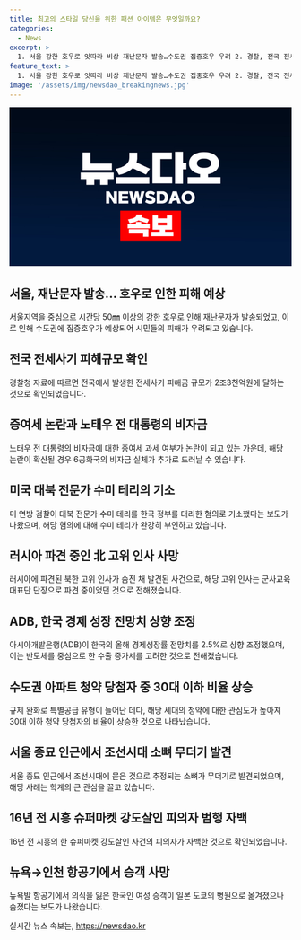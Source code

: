 ```yaml
---
title: 최고의 스타일 당신을 위한 패션 아이템은 무엇일까요?
categories:
  - News
excerpt: >
  1. 서울 강한 호우로 잇따라 비상 재난문자 발송…수도권 집중호우 우려 2. 경찰, 전국 전세사기 피해액 2조3천억원 확인…최태원 SK그룹 비자금 조사 촉각 3. 대북전문가 수미 테리, 한국 정부 대리 혐의로 미국 기소…당국 조사 착수 4. 러시아 파견 중 숨진 김총장…北군사교육대표단 단장으로 활동 중 5. ADB, 올해 한국 경제성장 전망치 2.2%→2.5% 상향 조정 6. 수도권 아파트 청약 당첨자 10명중 6명은 30대 이하…젊은층 특별공급 수혜 7. 조선시대 소뼈 무더기 발견…학계의 관심 집중 8. 16년 전 시흥 슈퍼마켓 강도살인 범행 자백 9. 뉴욕→인천 항공기서 의식 잃은 한국인 여성, 일본 병원서 사망
feature_text: >
  1. 서울 강한 호우로 잇따라 비상 재난문자 발송…수도권 집중호우 우려 2. 경찰, 전국 전세사기 피해액 2조3천억원 확인…최태원 SK그룹 비자금 조사 촉각 3. 대북전문가 수미 테리, 한국 정부 대리 혐의로 미국 기소…당국 조사 착수 4. 러시아 파견 중 숨진 김총장…北군사교육대표단 단장으로 활동 중 5. ADB, 올해 한국 경제성장 전망치 2.2%→2.5% 상향 조정 6. 수도권 아파트 청약 당첨자 10명중 6명은 30대 이하…젊은층 특별공급 수혜 7. 조선시대 소뼈 무더기 발견…학계의 관심 집중 8. 16년 전 시흥 슈퍼마켓 강도살인 범행 자백 9. 뉴욕→인천 항공기서 의식 잃은 한국인 여성, 일본 병원서 사망
image: '/assets/img/newsdao_breakingnews.jpg'
---
```


<p><img src="/assets/img/newsdao_breakingnews.jpg" alt="bookingtag 속보" /></p>

<h2 data-ke-size="size26">서울, 재난문자 발송... 호우로 인한 피해 예상</h2>

<p data-ke-size="size16">서울지역을 중심으로 시간당 50㎜ 이상의 강한 호우로 인해 재난문자가 발송되었고, 이로 인해 수도권에 집중호우가 예상되어 시민들의 피해가 우려되고 있습니다.</p>

<h2 data-ke-size="size26">전국 전세사기 피해규모 확인</h2>

<p data-ke-size="size16">경찰청 자료에 따르면 전국에서 발생한 전세사기 피해금 규모가 2조3천억원에 달하는 것으로 확인되었습니다.</p>

<h2 data-ke-size="size26">증여세 논란과 노태우 전 대통령의 비자금</h2>

<p data-ke-size="size16">노태우 전 대통령의 비자금에 대한 증여세 과세 여부가 논란이 되고 있는 가운데, 해당 논란이 확산될 경우 6공화국의 비자금 실체가 추가로 드러날 수 있습니다.</p>

<h2 data-ke-size="size26">미국 대북 전문가 수미 테리의 기소</h2>

<p data-ke-size="size16">미 연방 검찰이 대북 전문가 수미 테리를 한국 정부를 대리한 혐의로 기소했다는 보도가 나왔으며, 해당 혐의에 대해 수미 테리가 완강히 부인하고 있습니다.</p>

<h2 data-ke-size="size26">러시아 파견 중인 北 고위 인사 사망</h2>

<p data-ke-size="size16">러시아에 파견된 북한 고위 인사가 숨진 채 발견된 사건으로, 해당 고위 인사는 군사교육대표단 단장으로 파견 중이었던 것으로 전해졌습니다.</p>

<h2 data-ke-size="size26">ADB, 한국 경제 성장 전망치 상향 조정</h2>

<p data-ke-size="size16">아시아개발은행(ADB)이 한국의 올해 경제성장률 전망치를 2.5%로 상향 조정했으며, 이는 반도체를 중심으로 한 수출 증가세를 고려한 것으로 전해졌습니다.</p>

<h2 data-ke-size="size26">수도권 아파트 청약 당첨자 중 30대 이하 비율 상승</h2>

<p data-ke-size="size16">규제 완화로 특별공급 유형이 늘어난 데다, 해당 세대의 청약에 대한 관심도가 높아져 30대 이하 청약 당첨자의 비율이 상승한 것으로 나타났습니다.</p>

<h2 data-ke-size="size26">서울 종묘 인근에서 조선시대 소뼈 무더기 발견</h2>

<p data-ke-size="size16">서울 종묘 인근에서 조선시대에 묻은 것으로 추정되는 소뼈가 무더기로 발견되었으며, 해당 사례는 학계의 큰 관심을 끌고 있습니다.</p>

<h2 data-ke-size="size26">16년 전 시흥 슈퍼마켓 강도살인 피의자 범행 자백</h2>

<p data-ke-size="size16">16년 전 시흥의 한 슈퍼마켓 강도살인 사건의 피의자가 자백한 것으로 확인되었습니다.</p>

<h2 data-ke-size="size26">뉴욕→인천 항공기에서 승객 사망</h2>

<p data-ke-size="size16">뉴욕발 항공기에서 의식을 잃은 한국인 여성 승객이 일본 도쿄의 병원으로 옮겨졌으나 숨졌다는 보도가 나왔습니다.</p>
실시간 뉴스 속보는, <a href="https://newsdao.kr" rel="dofollow">https://newsdao.kr</a>


